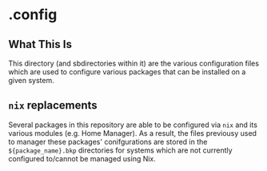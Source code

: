 # .config
## What This Is
This directory (and sbdirectories within it) are the various configuration files which are used to configure various packages
that can be installed on a given system.

## `nix` replacements
Several packages in this repository are able to be configured via `nix` and its various modules (e.g. Home Manager).  As a result, the files previousy used to manager these packages' conifgurations are stored in the `${package_name}.bkp` directories for systems which are not currently configured
to/cannot be managed using Nix.

